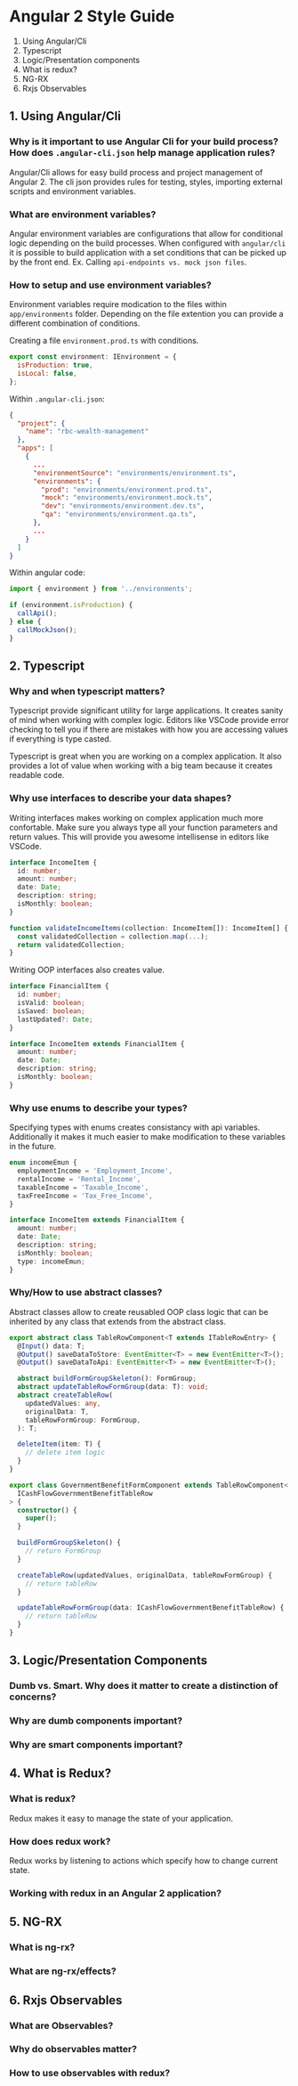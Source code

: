 # Angular 2 Style Guide

1.  Using Angular/Cli
2.  Typescript
3.  Logic/Presentation components
4.  What is redux?
5.  NG-RX
6.  Rxjs Observables

## 1. Using Angular/Cli

### Why is it important to use Angular Cli for your build process? How does `.angular-cli.json` help manage application rules?

Angular/Cli allows for easy build process and project management of Angular 2. The cli json provides rules for testing, styles, importing external scripts and environment variables.

### What are environment variables?

Angular environment variables are configurations that allow for conditional logic depending on the build processes. When configured with `angular/cli` it is possible to build application with a set conditions that can be picked up by the front end. Ex. Calling `api-endpoints vs. mock json files`.

### How to setup and use environment variables?

Environment variables require modication to the files within `app/environments` folder. Depending on the file extention you can provide a different combination of conditions.

Creating a file `environment.prod.ts` with conditions.

```js
export const environment: IEnvironment = {
  isProduction: true,
  isLocal: false,
};
```

Within `.angular-cli.json`:

```json
{
  "project": {
    "name": "rbc-wealth-management"
  },
  "apps": [
    {
      ...
      "environmentSource": "environments/environment.ts",
      "environments": {
        "prod": "environments/environment.prod.ts",
        "mock": "environments/environment.mock.ts",
        "dev": "environments/environment.dev.ts",
        "qa": "environments/environment.qa.ts",
      },
      ...
    }
  ]
}
```

Within angular code:

```js
import { environment } from '../environments';

if (environment.isProduction) {
  callApi();
} else {
  callMockJson();
}
```

## 2. Typescript

### Why and when typescript matters?

Typescript provide significant utility for large applications. It creates sanity of mind when working with complex logic. Editors like VSCode provide error checking to tell you if there are mistakes with how you are accessing values if everything is type casted.

Typescript is great when you are working on a complex application. It also provides a lot of value when working with a big team because it creates readable code.

### Why use interfaces to describe your data shapes?

Writing interfaces makes working on complex application much more confortable.
Make sure you always type all your function parameters and return values. This will provide you awesome intellisense in editors like VSCode.

```ts
interface IncomeItem {
  id: number;
  amount: number;
  date: Date;
  description: string;
  isMonthly: boolean;
}

function validateIncomeItems(collection: IncomeItem[]): IncomeItem[] {
  const validatedCollection = collection.map(...);
  return validatedCollection;
}
```

Writing OOP interfaces also creates value.

```ts
interface FinancialItem {
  id: number;
  isValid: boolean;
  isSaved: boolean;
  lastUpdated?: Date;
}

interface IncomeItem extends FinancialItem {
  amount: number;
  date: Date;
  description: string;
  isMonthly: boolean;
}
```

### Why use enums to describe your types?

Specifying types with enums creates consistancy with api variables. Additionally it makes it much easier to make modification to these variables in the future.

```ts
enum incomeEmun {
  employmentIncome = 'Employment_Income',
  rentalIncome = 'Rental_Income',
  taxableIncome = 'Taxable_Income',
  taxFreeIncome = 'Tax_Free_Income',
}

interface IncomeItem extends FinancialItem {
  amount: number;
  date: Date;
  description: string;
  isMonthly: boolean;
  type: incomeEmun;
}
```

### Why/How to use abstract classes?

Abstract classes allow to create reusabled OOP class logic that can be inherited by any class that extends from the abstract class.

```ts
export abstract class TableRowComponent<T extends ITableRowEntry> {
  @Input() data: T;
  @Output() saveDataToStore: EventEmitter<T> = new EventEmitter<T>();
  @Output() saveDataToApi: EventEmitter<T> = new EventEmitter<T>();

  abstract buildFormGroupSkeleton(): FormGroup;
  abstract updateTableRowFormGroup(data: T): void;
  abstract createTableRow(
    updatedValues: any,
    originalData: T,
    tableRowFormGroup: FormGroup,
  ): T;

  deleteItem(item: T) {
    // delete item logic
  }
}

export class GovernmentBenefitFormComponent extends TableRowComponent<
  ICashFlowGovernmentBenefitTableRow
> {
  constructor() {
    super();
  }

  buildFormGroupSkeleton() {
    // return FormGroup
  }

  createTableRow(updatedValues, originalData, tableRowFormGroup) {
    // return tableRow
  }

  updateTableRowFormGroup(data: ICashFlowGovernmentBenefitTableRow) {
    // return tableRow
  }
}
```

## 3. Logic/Presentation Components

### Dumb vs. Smart. Why does it matter to create a distinction of concerns?

### Why are dumb components important?

### Why are smart components important?

## 4. What is Redux?

### What is redux?

Redux makes it easy to manage the state of your application.

### How does redux work?

Redux works by listening to actions which specify how to change current state.

### Working with redux in an Angular 2 application?

## 5. NG-RX

### What is ng-rx?

### What are ng-rx/effects?

## 6. Rxjs Observables

### What are Observables?

### Why do observables matter?

### How to use observables with redux?

